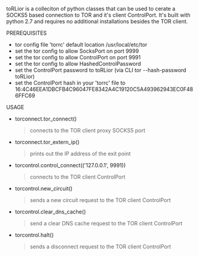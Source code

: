toRLior is a colleciton of python classes that can be used to cerate a SOCKS5 based connection to TOR and it's client ControlPort.
It's built with python 2.7 and requires no additional installations besides the TOR client.


PREREQUISITES
- tor config file 'torrc' default location /usr/local/etc/tor
- set the tor config to allow SocksPort on port 9999
- set the tor config to allow ControlPort on port 9991
- set the tor config to allow HashedControlPassword
- set the ControlPort password to toRLior (via CLI tor --hash-password toRLior)
- set the ControlPort hash in your 'torrc' file to 16:4C46EEA1DBCFB4C96047FE8342A4C19120C5A493962943EC0F486FFC69


USAGE
- torconnect.tor_connect()
	> connects to the TOR client proxy SOCKS5 port
- torconnect.tor_extern_ip()
	> prints out the IP address of the exit point


- torcontrol.control_connect(('127.0.0.1', 9991))
	> connects to the TOR client ControlPort
- torcontrol.new_circuit()
	> sends a new circuit request to the TOR client ControlPort
- torcontrol.clear_dns_cache()
	> send a clear DNS cache request to the TOR client ControlPort
- torcontrol.halt()
	> sends a disconnect request to the TOR client ControlPort